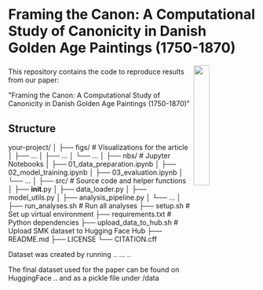 # Framing the Canon: A Computational Study of Canonicity in Danish Golden Age Paintings (1750-1870)

<a href="https://chc.au.dk"><img src="https://github.com/centre-for-humanities-computing/intra/raw/main/images/onboarding/CHC_logo-turquoise-full-name.png" width="25%" align="right"/></a>

### 

This repository contains the code to reproduce results from our paper:

"Framing the Canon: A Computational Study of Canonicity in Danish Golden Age Paintings (1750-1870)"

## Structure

your-project/
│
├── figs/                         # Visualizations for the article
│   ├── ...
│   ├── ...
│   └── ...
│
├── nbs/                          # Jupyter Notebooks
│   ├── 01_data_preparation.ipynb
│   ├── 02_model_training.ipynb
│   ├── 03_evaluation.ipynb
│   └── ...
│
├── src/                          # Source code and helper functions
│   ├── __init__.py
│   ├── data_loader.py
│   ├── model_utils.py
│   ├── analysis_pipeline.py
│   └── ...
│
├── run_analyses.sh               # Run all analyses
├── setup.sh                      # Set up virtual environment
├── requirements.txt              # Python dependencies
├── upload_data_to_hub.sh         # Upload SMK dataset to Hugging Face Hub
├── README.md
├── LICENSE
└── CITATION.cff




Dataset was created by running .. ... ..

The final dataset used for the paper can be found on HuggingFace .. and as a pickle file under /data